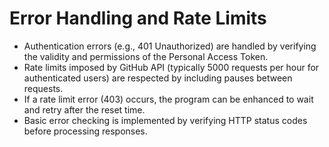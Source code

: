 # Error Handling and Rate Limits

- Authentication errors (e.g., 401 Unauthorized) are handled by verifying the validity and permissions of the Personal Access Token.
- Rate limits imposed by GitHub API (typically 5000 requests per hour for authenticated users) are respected by including pauses between requests.
- If a rate limit error (403) occurs, the program can be enhanced to wait and retry after the reset time.
- Basic error checking is implemented by verifying HTTP status codes before processing responses.

